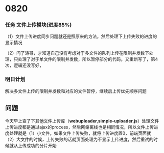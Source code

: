 # 0820

### 任务 文件上传模块(进度85%)

（1）文件上传进度同步问题就还是照原来的方法，然后处理下上传失败的进度的显示情况

（2）问了涛哥，才知道自己没有考虑对于多文件的队列上传在限制并发数下处理，只处理了对于单文件的限制并发数，所以暂停部分的代码，又重新写了，第4次，逻辑还没写好，

### 明日计划

解决多文件上传的限制并发数和对应的文件暂停，继续后上传优先顺序问题

## 问题

今天早上查了下其他文件上传库（**webuploader**,**simple-uploader.js**）处理文件上传进度都是通过ajax的process，然后网络离线也是相同情况，所以文件上传进度处理就是（1）小文件，如果文件上传失败，就将上传进度置0，前端页面就（2）大文件的时候，上传失败的话就页面处理为不显示上传进度，然后重试的时候就从上传成功的分片开始